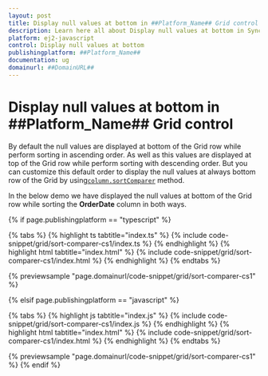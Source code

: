 ```yaml
---
layout: post
title: Display null values at bottom in ##Platform_Name## Grid control | Syncfusion
description: Learn here all about Display null values at bottom in Syncfusion ##Platform_Name## Grid control of Syncfusion Essential JS 2 and more.
platform: ej2-javascript
control: Display null values at bottom 
publishingplatform: ##Platform_Name##
documentation: ug
domainurl: ##DomainURL##
---
```


# Display null values at bottom in ##Platform_Name## Grid control

By default the null values are displayed at bottom of the Grid row while perform sorting in ascending order. As well as this values are displayed at top of the Grid row while perform sorting with descending order. But you can customize this default order to display the null values at always bottom row of the Grid by using[`column.sortComparer`](../../api/grid/column/#sortcomparer) method.

In the below demo we have displayed the null values at bottom of the Grid row while sorting the **OrderDate** column in both ways.

{% if page.publishingplatform == "typescript" %}

 {% tabs %}
{% highlight ts tabtitle="index.ts" %}
{% include code-snippet/grid/sort-comparer-cs1/index.ts %}
{% endhighlight %}
{% highlight html tabtitle="index.html" %}
{% include code-snippet/grid/sort-comparer-cs1/index.html %}
{% endhighlight %}
{% endtabs %}
        
{% previewsample "page.domainurl/code-snippet/grid/sort-comparer-cs1" %}

{% elsif page.publishingplatform == "javascript" %}

{% tabs %}
{% highlight js tabtitle="index.js" %}
{% include code-snippet/grid/sort-comparer-cs1/index.js %}
{% endhighlight %}
{% highlight html tabtitle="index.html" %}
{% include code-snippet/grid/sort-comparer-cs1/index.html %}
{% endhighlight %}
{% endtabs %}

{% previewsample "page.domainurl/code-snippet/grid/sort-comparer-cs1" %}
{% endif %}